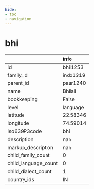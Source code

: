 ```yaml
---
hide:
- toc
- navigation
---
```

# bhi
|                      | info     |
|:---------------------|:---------|
| id                   | bhil1253 |
| family_id            | indo1319 |
| parent_id            | paur1240 |
| name                 | Bhilali  |
| bookkeeping          | False    |
| level                | language |
| latitude             | 22.58346 |
| longitude            | 74.59014 |
| iso639P3code         | bhi      |
| description          | nan      |
| markup_description   | nan      |
| child_family_count   | 0        |
| child_language_count | 0        |
| child_dialect_count  | 1        |
| country_ids          | IN       |